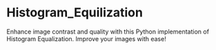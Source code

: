 # Histogram_Equilization
Enhance image contrast and quality with this Python implementation of Histogram Equalization. Improve your images with ease!

